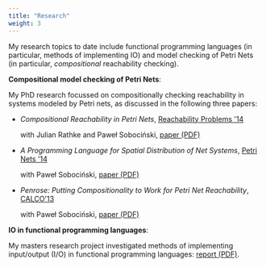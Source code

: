```yaml
---
title: "Research"
weight: 3
---
```


My research topics to date include functional programming languages (in particular, methods of implementing IO) and model checking of Petri Nets (in particular, *compositional* reachability checking).

**Compositional model checking of Petri Nets**:

My PhD research focussed on compositionally checking reachability in systems modeled by Petri nets, as discussed in the following three papers:

- *Compositional Reachability in Petri Nets*, [Reachability Problems '14][rp]

    with Julian Rathke and Paweł Sobociński, [paper (PDF)][rppaper]

- *A Programming Language for Spatial Distribution of Net Systems*, [Petri Nets '14][pn]

    with Paweł Sobociński, [paper (PDF)][pnpaper]

- *Penrose: Putting Compositionality to Work for Petri Net Reachability*, [CALCO'13][calco]

    with Paweł Sobociński, [paper (PDF)][calcopaper]

**IO in functional programming languages**:

My masters research project investigated methods of implementing input/output (I/O) in functional
programming languages: [report (PDF)][report].


[calco]: http://link.springer.com/chapter/10.1007/978-3-642-40206-7_29
[calcopaper]: {{site.static_dir}}research/calco13.pdf
[pn]: http://link.springer.com/chapter/10.1007%2F978-3-319-07734-5_9
[pnpaper]: {{site.static_dir}}research/pn14.pdf
[rp]: http://link.springer.com/chapter/10.1007%2F978-3-319-11439-2_18
[rppaper]: {{site.static_dir}}research/rp14.pdf
[report]: {{site.static_dir}}research/masters_report.pdf
